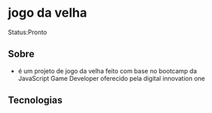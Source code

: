 # jogo da velha

Status:Pronto

## Sobre

+ é um projeto de jogo da velha feito com base no bootcamp da JavaScript Game Developer oferecido pela digital innovation one

## Tecnologias

